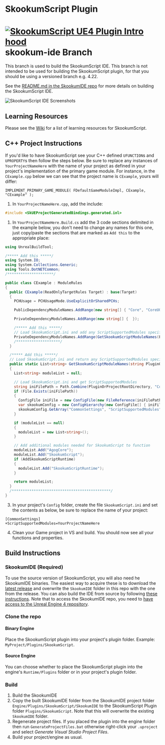 # SkookumScript Plugin
[![SkookumScript UE4 Plugin Intro hood](https://i.vimeocdn.com/filter/overlay?src0=https%3A%2F%2Fi.vimeocdn.com%2Fvideo%2F527429587_640.jpg&src1=http%3A%2F%2Ff.vimeocdn.com%2Fp%2Fimages%2Fcrawler_play.png)](https://vimeo.com/133828708 "SkookumScript UE4 Plugin Intro - Click to Watch!")
skookum-ide Branch
========================================

This branch is used to build the SkookumScript IDE. This branch is not intended to be used for building the SkookumScript plugin, for that you should be using a versioned branch e.g. 4.22.

See the [README.md in the SkookumIDE repo](https://github.com/SkookumScript/SkookumIDE/blob/skookum-ide/README.md) for more details on building the SkookumScript IDE.

![SkookumScript IDE Screenshots](http://skookumscript.com/images/galleries/Screens.png)

## Learning Resources
Please see the [Wiki](https://github.com/EpicSkookumScript/SkookumScript-Plugin/wiki) for a list of learning resources for SkookumScript.

## C++ Project Instructions
If you'd like to have SkookumScript see your C++ defined `UFUNCTION`s and `UPROPERTY`s then follow the steps below. Be sure to replace any instances of `YourProjectNameHere` with the name of your project as defined in your project's implementation of the primary game module. For instance, in the `CExample.cpp` below we can see that the project name is `CExample`, yours will differ:

```
IMPLEMENT_PRIMARY_GAME_MODULE( FDefaultGameModuleImpl, CExample, "CExample" );
```

1. In `YourProjectNameHere.cpp`, add the include:

```c++
#include <SkUEProjectGeneratedBindings.generated.inl>
```

1. In `YourProjectNameHere.Build.cs` add the 3 code sections delimited in the example below, you don't need to change any names for this one, just copy/paste the sections that are marked as `Add this` to the appropriate place:

```C#
using UnrealBuildTool;

/***** Add this *****/
using System.IO;
using System.Collections.Generic;
using Tools.DotNETCommon;
/*********************/

public class CExample : ModuleRules
{
  public CExample(ReadOnlyTargetRules Target) : base(Target)
  {
    PCHUsage = PCHUsageMode.UseExplicitOrSharedPCHs;

    PublicDependencyModuleNames.AddRange(new string[] { "Core", "CoreUObject", "Engine", "InputCore" });

    PrivateDependencyModuleNames.AddRange(new string[] {  });

    /***** Add this *****/
    // Load SkookumScript.ini and add any ScriptSupportedModules specified to the list of PrivateDependencyModuleNames
    PrivateDependencyModuleNames.AddRange(GetSkookumScriptModuleNames(Path.Combine(ModuleDirectory, "../..")));
    /********************/
  }

  /***** Add this *****/
  // Load SkookumScript.ini and return any ScriptSupportedModules specified
  public static List<string> GetSkookumScriptModuleNames(string PluginOrProjectRootDirectory, bool AddSkookumScriptRuntime = true)
  {
    List<string> moduleList = null;

    // Load SkookumScript.ini and get ScriptSupportedModules
    string iniFilePath = Path.Combine(PluginOrProjectRootDirectory, "Config/SkookumScript.ini");
    if (File.Exists(iniFilePath))
    {
      ConfigFile iniFile = new ConfigFile(new FileReference(iniFilePath), ConfigLineAction.Add);
      var skookumConfig = new ConfigHierarchy(new ConfigFile[] { iniFile });
      skookumConfig.GetArray("CommonSettings", "ScriptSupportedModules", out moduleList);
    }

    if (moduleList == null)
    {
      moduleList = new List<string>();
    }

    // Add additional modules needed for SkookumScript to function
    moduleList.Add("AgogCore");
    moduleList.Add("SkookumScript");
    if (AddSkookumScriptRuntime)
    {
      moduleList.Add("SkookumScriptRuntime");
    }

    return moduleList;
  }
  /*********************************************/
}
```

3. In your project's `Config` folder, create the file `SkookumScript.ini` and set the contents as below, be sure to replace the name of your project:

```
[CommonSettings]
+ScriptSupportedModules=YourProjectNameHere
```

4. Clean your Game project in VS and build. You should now see all your functions and properties.

## Build Instructions

### SkookumIDE (Required)
To use the source version of SkookumScript, you will also need he SkookumIDE binaries. The easiest way to acquire these is to download the [latest release](https://github.com/EpicSkookumScript/SkookumScript-Plugin/releases) and overwrite the `SkookumIDE` folder in this repo with the one from the release. You can also build the IDE from source by following [these instructions](https://github.com/EpicSkookumScript/SkookumIDE). Note that to access the SkookumIDE repo, you need to [have access to the Unreal Engine 4 repository](https://www.unrealengine.com/en-US/ue4-on-github).

### Clone the repo
#### Binary Engine
Place the SkookumScript plugin into your project's plugin folder. Example: `MyProject/Plugins/SkookumScript`.

#### Source Engine
You can choose whether to place the SkookumScript plugin into the engine's `Runtime/Plugins` folder or in your project's plugin folder.

### Build
1. Build the SkookumIDE
2. Copy the built SkookumIDE folder from the SkookumIDE project folder `Engine/Plugins/SkookumScript/SkookumIDE` to the SkookumScript Plugin folder `Plugins/SkookumScript`. Note that this will overwrite the existing `SkookumIDE` folder.
3. Regenerate project files. If you placed the plugin into the engine folder then run `GenerateProjectFiles.bat` otherwise right-click your `.uproject` and select *Generate Visual Studio Project Files*.
4. Build your project/engine as usual.
